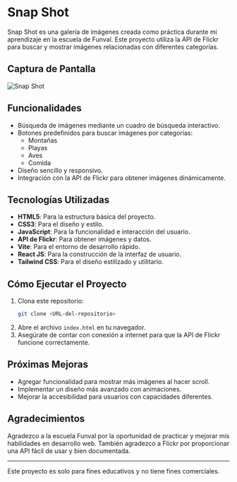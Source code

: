 # Snap Shot

Snap Shot es una galería de imágenes creada como práctica durante mi aprendizaje en la escuela de Funval. Este proyecto utiliza la API de Flickr para buscar y mostrar imágenes relacionadas con diferentes categorías.

## Captura de Pantalla

![Snap Shot](image.png)

## Funcionalidades

- Búsqueda de imágenes mediante un cuadro de búsqueda interactivo.
- Botones predefinidos para buscar imágenes por categorías:
  - Montañas
  - Playas
  - Aves
  - Comida
- Diseño sencillo y responsivo.
- Integración con la API de Flickr para obtener imágenes dinámicamente.

## Tecnologías Utilizadas

- **HTML5**: Para la estructura básica del proyecto.
- **CSS3**: Para el diseño y estilo.
- **JavaScript**: Para la funcionalidad e interacción del usuario.
- **API de Flickr**: Para obtener imágenes y datos.
- **Vite**: Para el entorno de desarrollo rápido.
- **React JS**: Para la construcción de la interfaz de usuario.
- **Tailwind CSS**: Para el diseño estilizado y utilitario.

## Cómo Ejecutar el Proyecto

1. Clona este repositorio:
   ```bash
   git clone <URL-del-repositorio>
   ```
2. Abre el archivo `index.html` en tu navegador.
3. Asegúrate de contar con conexión a internet para que la API de Flickr funcione correctamente.

## Próximas Mejoras

- Agregar funcionalidad para mostrar más imágenes al hacer scroll.
- Implementar un diseño más avanzado con animaciones.
- Mejorar la accesibilidad para usuarios con capacidades diferentes.

## Agradecimientos

Agradezco a la escuela Funval por la oportunidad de practicar y mejorar mis habilidades en desarrollo web. También agradezco a Flickr por proporcionar una API fácil de usar y bien documentada.

---

Este proyecto es solo para fines educativos y no tiene fines comerciales.
